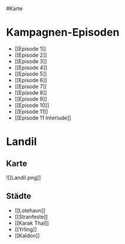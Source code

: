 #Karte

# Kampagnen-Episoden
- [[Episode  1]]
- [[Episode 2]]
- [[Episode 3]]
- [[Episode 4]]
- [[Episode 5]]
- [[Episode 6]]
- [[Episode 7]]
- [[Episode 8]]
- [[Episode 9]]
- [[Episode 10]]
- [[Episode 11]]
- [[Episode 11 Interlude]]

# Landil

## Karte

![[Landil.png]]

## Städte
- [[Lotehavn]]
- [[Stranfeste]]
- [[Karak Thal]]
- [[Yrling]]
- [[Kaldon]]



